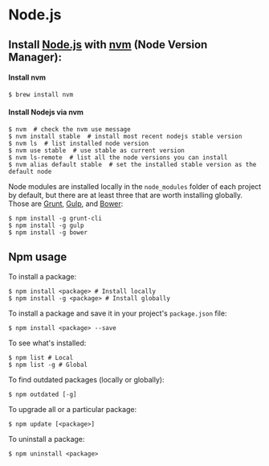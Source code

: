 # Node.js

## Install [Node.js](http://nodejs.org/) with [nvm](https://github.com/creationix/nvm) (Node Version Manager):

#### Install nvm

    $ brew install nvm

#### Install Nodejs via nvm

    $ nvm  # check the nvm use message
    $ nvm install stable  # install most recent nodejs stable version
    $ nvm ls  # list installed node version
    $ nvm use stable  # use stable as current version
    $ nvm ls-remote  # list all the node versions you can install
    $ nvm alias default stable  # set the installed stable version as the default node

Node modules are installed locally in the `node_modules` folder of each project by default, but there are at least three that are worth installing globally. Those are [Grunt](http://gruntjs.com/), [Gulp](http://gulpjs.com/), and [Bower](http://bower.io/):

    $ npm install -g grunt-cli
    $ npm install -g gulp
    $ npm install -g bower

## Npm usage

To install a package:

    $ npm install <package> # Install locally
    $ npm install -g <package> # Install globally

To install a package and save it in your project's `package.json` file:

    $ npm install <package> --save

To see what's installed:

    $ npm list # Local
    $ npm list -g # Global

To find outdated packages (locally or globally):

    $ npm outdated [-g]

To upgrade all or a particular package:

    $ npm update [<package>]

To uninstall a package:

    $ npm uninstall <package>
